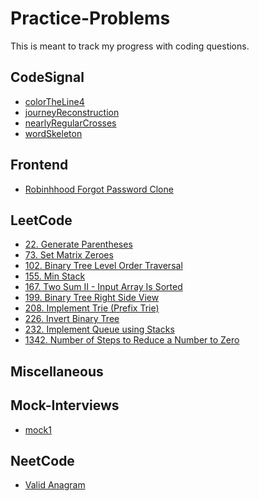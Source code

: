 # Practice-Problems
This is meant to track my progress with coding questions.

## CodeSignal
- [colorTheLine4](CodeSignal/colorTheLine4.js)
- [journeyReconstruction](CodeSignal/journeyReconstruction.js)
- [nearlyRegularCrosses](CodeSignal/nearlyRegularCrosses.js)
- [wordSkeleton](CodeSignal/wordSkeleton.js)

## Frontend
- [Robinhhood Forgot Password Clone](Frontend/Robinhood-Forgot-Password-Clone)

## LeetCode
- [22. Generate Parentheses](LeetCode/22-Generate-Parentheses.js)
- [73. Set Matrix Zeroes](LeetCode/73-Set-Matrix-Zeroes.js)
- [102. Binary Tree Level Order Traversal](LeetCode/102-Binary-Tree-Level-Order-Traversal.js)
- [155. Min Stack](LeetCode/155-Min-Stack.js)
- [167. Two Sum II - Input Array Is Sorted](LeetCode/167-Two-Sum-II---Input-Array-Is-Sorted.js)
- [199. Binary Tree Right Side View](LeetCode/199-Binary-Tree-Right-Side-View.js)
- [208. Implement Trie (Prefix Trie)](LeetCode/208-Implement-Trie-(Prefix-Tree).js)
- [226. Invert Binary Tree](LeetCode/226-Invert-Binary-Tree.js)
- [232. Implement Queue using Stacks](LeetCode/232-Implement-Queue-using-Stacks.js)
- [1342. Number of Steps to Reduce a Number to Zero](LeetCode/1342-Number-of-Steps-to-Reduce-a-Number-to-Zero.js)

## Miscellaneous

## Mock-Interviews
- [mock1](Mock-Interviews/mock1.js)

## NeetCode
- [Valid Anagram](NeetCode/Valid-Anagram.js)